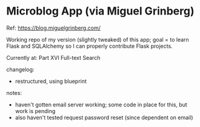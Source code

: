 # Microblog App (via Miguel Grinberg)

Ref: https://blog.miguelgrinberg.com/

Working repo of my version (slightly tweaked) of this app; goal = to learn Flask
and SQLAlchemy so I can properly contribute Flask projects.

Currently at: Part XVI Full-text Search

changelog:
- restructured, using blueprint

notes:
- haven't gotten email server working; some code in place for this, but work is
  pending
- also haven't tested request password reset (since dependent on email)
